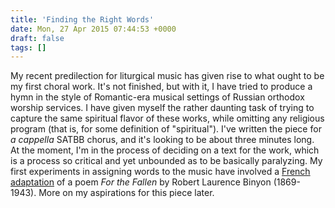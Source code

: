 ```yaml
---
title: 'Finding the Right Words'
date: Mon, 27 Apr 2015 07:44:53 +0000
draft: false
tags: []
---
```


My recent predilection for liturgical music has given rise to what ought to be my first choral work. It's not finished, but with it, I have tried to produce a hymn in the style of Romantic-era musical settings of Russian orthodox worship services. I have given myself the rather daunting task of trying to capture the same spiritual flavor of these works, while omitting any religious program (that is, for some definition of "spiritual"). I've written the piece for _a cappella_ SATBB chorus, and it's looking to be about three minutes long. At the moment, I'm in the process of deciding on a text for the work, which is a process so critical and yet unbounded as to be basically paralyzing. My first experiments in assigning words to the music have involved a [French adaptation](http://www.veterans.gc.ca/fra/remembrance/get-involved/remembrance-day/guide-to-commemorative-services) of a poem _For the Fallen_ by Robert Laurence Binyon (1869-1943). More on my aspirations for this piece later.
